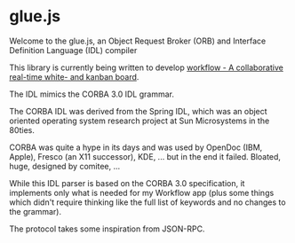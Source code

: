 # glue.js
Welcome to the glue.js, an Object Request Broker (ORB) and Interface Definition Language (IDL) compiler

This library is currently being written to develop <a
href="https://github.com/markandre13/workflow">workflow - A collaborative
real-time white- and kanban board</a>.

The IDL mimics the CORBA 3.0 IDL grammar.

The CORBA IDL was derived from the Spring IDL, which was an object oriented
operating system research project at Sun Microsystems in the 80ties.

CORBA was quite a hype in its days and was used by OpenDoc (IBM, Apple),
Fresco (an X11 successor), KDE, ... but in the end it failed. Bloated,
huge, designed by comitee, ...

While this IDL parser is based on the CORBA 3.0 specification, it
implements only what is needed for my Workflow app (plus some things
which didn't require thinking like the full list of keywords and no
changes to the grammar).

The protocol takes some inspiration from JSON-RPC.
